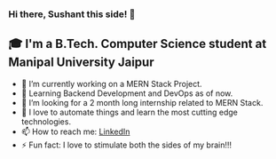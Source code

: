 ### Hi there, Sushant this side! 👋

## 🎓 I'm a B.Tech. Computer Science student at Manipal University Jaipur

- 🔭 I’m currently working on a MERN Stack Project.
- 🌱 Learning Backend Development and DevOps as of now.
- 👯 I’m looking for a 2 month long internship related to MERN Stack.
- 💬 I love to automate things and learn the most cutting edge technologies.
- 📫 How to reach me: [LinkedIn](https://www.linkedin.com/in/im5ushant/)
- ⚡ Fun fact: I love to stimulate both the sides of my brain!!!  

